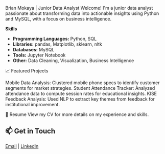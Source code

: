 Brian Mokaya | Junior Data Analyst
Welcome! I'm a junior data analyst passionate about transforming data into actionable insights using Python and MySQL, with a focus on business intelligence.


**Skills**
- **Programming Languages:** Python, SQL
- **Libraries:** pandas, Matplotlib, sklearn, nltk
- **Databases:** MySQL
- **Tools:** Jupyter Notebook
- **Other:** Data Cleaning, Visualization, Business Intelligence

📈 Featured Projects

Mobile Data Analysis: Clustered mobile phone specs to identify customer segments for market strategies.
Student Attendance Tracker: Analyzed attendance data to compute session rates for educational insights.
KISE Feedback Analysis: Used NLP to extract key themes from feedback for institutional improvement.


📄 Resume
View my CV for more details on my experience and skills.

## 📫 Get in Touch
[Email](mailto:bryannokaya67@gmail.com) | [LinkedIn](www.linkedin.com/in/bryan-mokaya-763116184)
